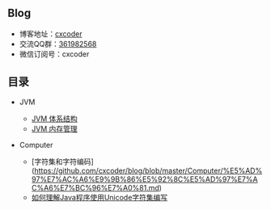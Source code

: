 ## Blog

- 博客地址：[cxcoder](http://www.cnblogs.com/cxcoder)
- 交流QQ群：[361982568](https://jq.qq.com/?_wv=1027&k=43PFUnI)
- 微信订阅号：cxcoder

## 目录

- JVM
  - [JVM 体系结构](https://github.com/cxcoder/blog/blob/master/JVM/JVM%20%E4%BD%93%E7%B3%BB%E7%BB%93%E6%9E%84.md)
  - [JVM 内存管理](https://github.com/cxcoder/blog/blob/master/JVM/JVM%20%E5%86%85%E5%AD%98%E7%AE%A1%E7%90%86.md)

- Computer
  - [字符集和字符编码] (https://github.com/cxcoder/blog/blob/master/Computer/%E5%AD%97%E7%AC%A6%E9%9B%86%E5%92%8C%E5%AD%97%E7%AC%A6%E7%BC%96%E7%A0%81.md)
  - [如何理解Java程序使用Unicode字符集编写](https://github.com/cxcoder/blog/blob/master/Computer/%E5%A6%82%E4%BD%95%E7%90%86%E8%A7%A3Java%E7%A8%8B%E5%BA%8F%E4%BD%BF%E7%94%A8Unicode%E5%AD%97%E7%AC%A6%E9%9B%86%E7%BC%96%E5%86%99.md)
